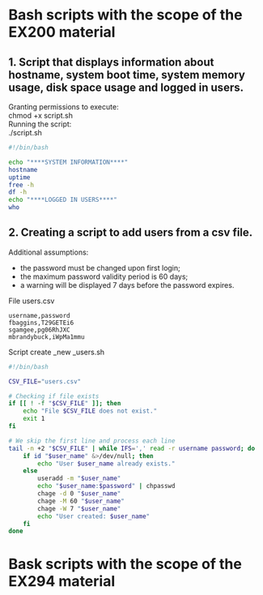 # Bash scripts with the scope of the EX200 material
## 1. Script that displays information about hostname, system boot time, system memory usage, disk space usage and logged in users.  
Granting permissions to execute:  
chmod +x script.sh  
Running the script:  
./script.sh  

```bash
#!/bin/bash  

echo "****SYSTEM INFORMATION****"  
hostname  
uptime  
free -h  
df -h  
echo "****LOGGED IN USERS****"  
who  
```

## 2. Creating a script to add users from a csv file. 
Additional assumptions:  
- the password must be changed upon first login;  
- the maximum password validity period is 60 days;  
- a warning will be displayed 7 days before the password expires.  

File users.csv  

```csv
username,password
fbaggins,T29GETEi6
sgamgee,pg06RhJXC
mbrandybuck,iWpMa1mmu
```

Script create _new _users.sh

```bash
#!/bin/bash

CSV_FILE="users.csv"

# Checking if file exists
if [[ ! -f "$CSV_FILE" ]]; then
    echo "File $CSV_FILE does not exist."
    exit 1
fi

# We skip the first line and process each line
tail -n +2 "$CSV_FILE" | while IFS=',' read -r username password; do
    if id "$user_name" &>/dev/null; then
        echo "User $user_name already exists."
    else
        useradd -m "$user_name"
        echo "$user_name:$password" | chpasswd
        chage -d 0 "$user_name"
        chage -M 60 "$user_name"
        chage -W 7 "$user_name"
        echo "User created: $user_name"
    fi
done

```



# Bask scripts with the scope of the EX294 material


